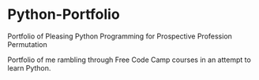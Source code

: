 # Python-Portfolio
Portfolio of Pleasing Python Programming for Prospective Profession Permutation

Portfolio of me rambling through Free Code Camp courses in an attempt to learn Python.
